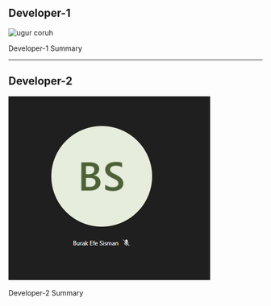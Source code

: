 ## Developer-1

![ugur coruh](https://avatars.githubusercontent.com/u/7415667?v=4)

Developer-1 Summary

---

## Developer-2

![](assets/2023-05-26-11-23-01-image.png)

Developer-2 Summary


